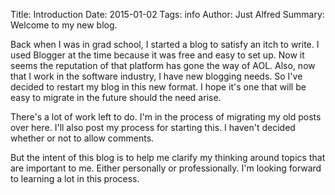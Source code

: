 Title: Introduction
Date: 2015-01-02
Tags: info
Author: Just Alfred
Summary: Welcome to my new blog.

Back when I was in grad school, I started a blog to satisfy an itch to write.
I used Blogger at the time because it was free and easy to set up.
Now it seems the reputation of that platform has gone the way of AOL.
Also, now that I work in the software industry, I have new blogging needs.
So I've decided to restart my blog in this new format.
I hope it's one that will be easy to migrate in the future should the need arise.

There's a lot of work left to do.
I'm in the process of migrating my old posts over here.
I'll also post my process for starting this.
I haven't decided whether or not to allow comments.

But the intent of this blog is to help me clarify my thinking around topics that are important to me.
Either personally or professionally.
I'm looking forward to learning a lot in this process.

